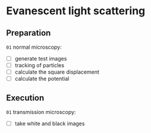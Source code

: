 # Evanescent light scattering

## Preparation
`01` normal microscopy:
- [ ] generate test images
- [ ] tracking of particles
- [ ] calculate the square displacement
- [ ] calculate the potential

## Execution
`01` transmission microscopy:
- [ ] take white and black images